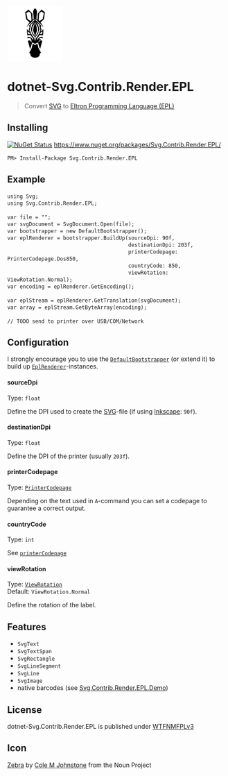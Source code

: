 ![Icon](assets/icon.png)

# dotnet-Svg.Contrib.Render.EPL
> Convert [SVG](https://en.wikipedia.org/wiki/Scalable_Vector_Graphics) to [Eltron Programming Language (EPL)](https://en.wikipedia.org/wiki/Eltron_Programming_Language)

## Installing

[![NuGet Status](http://img.shields.io/nuget/v/Svg.Contrib.Render.EPL.svg?style=flat)](https://www.nuget.org/packages/Svg.Contrib.Render.EPL/) https://www.nuget.org/packages/Svg.Contrib.Render.EPL/

    PM> Install-Package Svg.Contrib.Render.EPL

## Example

```
using Svg;
using Svg.Contrib.Render.EPL;

var file = "";
var svgDocument = SvgDocument.Open(file);
var bootstrapper = new DefaultBootstrapper();
var eplRenderer = bootstrapper.BuildUp(sourceDpi: 90f,
                                       destinationDpi: 203f,
                                       printerCodepage: PrinterCodepage.Dos850,
                                       countryCode: 850,
                                       viewRotation: ViewRotation.Normal);
var encoding = eplRenderer.GetEncoding();

var eplStream = eplRenderer.GetTranslation(svgDocument);
var array = eplStream.GetByteArray(encoding);

// TODO send to printer over USB/COM/Network
```

## Configuration

I strongly encourage you to use the [`DefaultBootstrapper`](DefaultBootstrapper.cs) (or extend it) to build up [`EplRenderer`](EplRenderer.cs)-instances.

#### sourceDpi
Type: `float`

Define the DPI used to create the [SVG](https://en.wikipedia.org/wiki/Scalable_Vector_Graphics)-file (if using [Inkscape](https://inkscape.org): `90f`).

#### destinationDpi
Type: `float`

Define the DPI of the printer (usually `203f`).

#### printerCodepage
Type: [`PrinterCodepage`](Enums.cs#L6)

Depending on the text used in `A`-command you can set a codepage to guarantee a correct output.

#### countryCode
Type: `int`

See [`printerCodepage`](#printercodepage)

#### viewRotation
Type: [`ViewRotation`](../Svg.Contrib.Render/Enums.cs#L6)  
Default: `ViewRotation.Normal`

Define the rotation of the label.


## Features

- `SvgText`
- `SvgTextSpan`
- `SvgRectangle`
- `SvgLineSegment`
- `SvgLine`
- `SvgImage`
- native barcodes (see [Svg.Contrib.Render.EPL.Demo](../Svg.Contrib.Render.EPL.Demo))

## License

dotnet-Svg.Contrib.Render.EPL is published under [WTFNMFPLv3](https://github.com/dittodhole/WTFNMFPLv3)

## Icon

[Zebra](https://thenounproject.com/term/zebra/201040/) by [Cole M Johnstone](https://thenounproject.com/colemjohnstone) from the Noun Project
